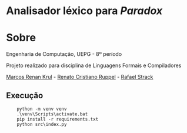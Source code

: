 # **Analisador léxico para ***Paradox*****

# Sobre

Engenharia de Computação, UEPG - 8º período

Projeto realizado para disciplina de Linguagens Formais e Compiladores

[Marcos Renan Krul](https://github.com/MarcosKrul) - [Renato Cristiano Ruppel](https://github.com/HERuppel) - [Rafael Strack](https://github.com/rstrack)

## Execução

```
    python -m venv venv
    .\venv\Scripts\activate.bat
    pip install -r requirements.txt
    python src\index.py
```
